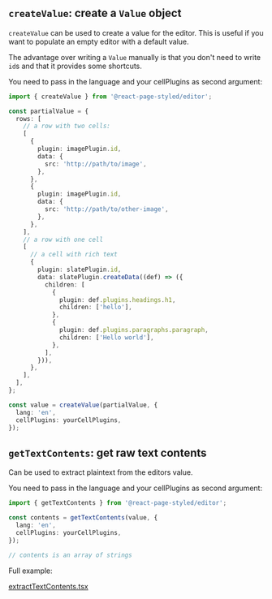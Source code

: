 ## `createValue`: create a `Value` object

`createValue` can be used to create a value for the editor. This is useful if you want to
populate an empty editor with a default value.

The advantage over writing a `Value` manually is that you don't need to write `id`s
and that it provides some shortcuts.

You need to pass in the language and your cellPlugins as second argument:

```ts
import { createValue } from '@react-page-styled/editor';

const partialValue = {
  rows: [
    // a row with two cells:
    [
      {
        plugin: imagePlugin.id,
        data: {
          src: 'http://path/to/image',
        },
      },
      {
        plugin: imagePlugin.id,
        data: {
          src: 'http://path/to/other-image',
        },
      },
    ],
    // a row with one cell
    [
      // a cell with rich text
      {
        plugin: slatePlugin.id,
        data: slatePlugin.createData((def) => ({
          children: [
            {
              plugin: def.plugins.headings.h1,
              children: ['hello'],
            },
            {
              plugin: def.plugins.paragraphs.paragraph,
              children: ['Hello world'],
            },
          ],
        })),
      },
    ],
  ],
};

const value = createValue(partialValue, {
  lang: 'en',
  cellPlugins: yourCellPlugins,
});
```

## `getTextContents`: get raw text contents

Can be used to extract plaintext from the editors value.

You need to pass in the language and your cellPlugins as second argument:

```ts
import { getTextContents } from '@react-page-styled/editor';

const contents = getTextContents(value, {
  lang: 'en',
  cellPlugins: yourCellPlugins,
});

// contents is an array of strings
```

Full example:

[extractTextContents.tsx](examples/pages/examples/extractTextContents.tsx ':include :type=code typescript')
